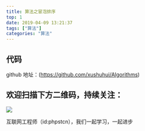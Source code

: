 ```yaml
---
title: 算法之冒泡排序
top: 1
date: 2019-04-09 13:21:37
tags: ["算法"]
categories: "算法"
---
```


## 代码

github 地址：(https://github.com/xushuhui/Algorithms)


## 欢迎扫描下方二维码，持续关注：
![](https://ww1.sinaimg.cn/large/a616b9a4gy1g4xzv954a4j20760763yo.jpg)

互联网工程师（id:phpstcn），我们一起学习，一起进步